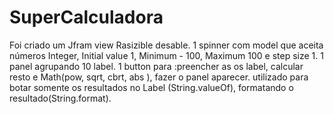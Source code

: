 # SuperCalculadora
 Foi criado um Jfram view Rasizible desable. 1 spinner com model que aceita números Integer, Initial value 1, Minimum - 100, Maximum 100 e step size 1. 1 panel agrupando 10 label. 1 button para :preencher as os label, calcular resto e Math(pow, sqrt, cbrt, abs ), fazer o panel aparecer. utilizado para botar somente os resultados no Label (String.valueOf), formatando o resultado(String.format).
